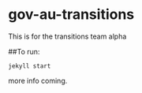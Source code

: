 # gov-au-transitions
This is for the transitions team alpha

##To run:

    jekyll start

more info coming.
